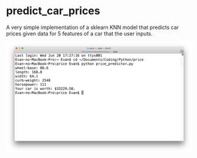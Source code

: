 # predict_car_prices
A very simple implementation of a sklearn KNN model that predicts car prices given data for 5 features of a car that the user inputs.

![Price Prediction Example](screenshots/price_predictor_ex.png "Example of the price predictor in action.")
